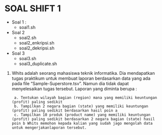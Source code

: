 # SOAL SHIFT 1

 - Soal 1 :
	 * soal1.sh
 - Soal 2
	 * soal2.sh
	 * soal2_enkripsi.sh
	 * soal2_dekripsi.sh
 - Soal 3
	 * soal3.sh
	 * soal3_duplicate.sh

1. Whits adalah seorang mahasiswa teknik informatika. Dia mendapatkan tugas praktikum
untuk membuat laporan berdasarkan data yang ada pada file “Sample-Superstore.tsv”.
Namun dia tidak dapat menyelesaikan tugas tersebut. Laporan yang diminta berupa :

		a. Tentukan wilayah bagian (region) mana yang memiliki keuntungan (profit) paling sedikit
		b. Tampilkan 2 negara bagian (state) yang memiliki keuntungan (profit) paling sedikit berdasarkan hasil poin a
		c. Tampilkan 10 produk (product name) yang memiliki keuntungan (profit) paling sedikit berdasarkan 2 negara bagian (state) hasil poin b Whits memohon kepada kalian yang sudah jago mengolah data untuk mengerjakanlaporan tersebut.

 

	 
<!--stackedit_data:
eyJoaXN0b3J5IjpbLTEzMTg3MjI3NTYsLTE1MDYyMDE2NzAsLT
EyMDk3MzcxMjgsLTE4Mjc4NDk5NDIsMTA4MDkyNjY3LDExNzg5
MjI0OThdfQ==
-->